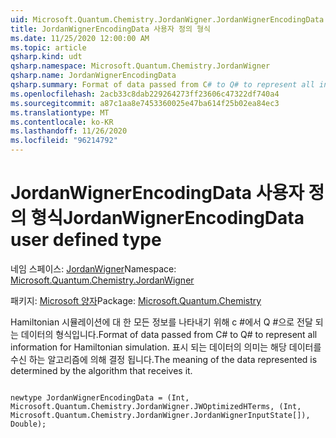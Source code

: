 ```yaml
---
uid: Microsoft.Quantum.Chemistry.JordanWigner.JordanWignerEncodingData
title: JordanWignerEncodingData 사용자 정의 형식
ms.date: 11/25/2020 12:00:00 AM
ms.topic: article
qsharp.kind: udt
qsharp.namespace: Microsoft.Quantum.Chemistry.JordanWigner
qsharp.name: JordanWignerEncodingData
qsharp.summary: Format of data passed from C# to Q# to represent all information for Hamiltonian simulation. The meaning of the data represented is determined by the algorithm that receives it.
ms.openlocfilehash: 2acb33c8dab229264273ff23606c47322df740a4
ms.sourcegitcommit: a87c1aa8e7453360025e47ba614f25b02ea84ec3
ms.translationtype: MT
ms.contentlocale: ko-KR
ms.lasthandoff: 11/26/2020
ms.locfileid: "96214792"
---
```

# <a name="jordanwignerencodingdata-user-defined-type"></a><span data-ttu-id="d0cd5-102">JordanWignerEncodingData 사용자 정의 형식</span><span class="sxs-lookup"><span data-stu-id="d0cd5-102">JordanWignerEncodingData user defined type</span></span>

<span data-ttu-id="d0cd5-103">네임 스페이스: [JordanWigner](xref:Microsoft.Quantum.Chemistry.JordanWigner)</span><span class="sxs-lookup"><span data-stu-id="d0cd5-103">Namespace: [Microsoft.Quantum.Chemistry.JordanWigner](xref:Microsoft.Quantum.Chemistry.JordanWigner)</span></span>

<span data-ttu-id="d0cd5-104">패키지: [Microsoft 양자](https://nuget.org/packages/Microsoft.Quantum.Chemistry)</span><span class="sxs-lookup"><span data-stu-id="d0cd5-104">Package: [Microsoft.Quantum.Chemistry](https://nuget.org/packages/Microsoft.Quantum.Chemistry)</span></span>


<span data-ttu-id="d0cd5-105">Hamiltonian 시뮬레이션에 대 한 모든 정보를 나타내기 위해 c #에서 Q #으로 전달 되는 데이터의 형식입니다.</span><span class="sxs-lookup"><span data-stu-id="d0cd5-105">Format of data passed from C# to Q# to represent all information for Hamiltonian simulation.</span></span>
<span data-ttu-id="d0cd5-106">표시 되는 데이터의 의미는 해당 데이터를 수신 하는 알고리즘에 의해 결정 됩니다.</span><span class="sxs-lookup"><span data-stu-id="d0cd5-106">The meaning of the data represented is determined by the algorithm that receives it.</span></span>

```qsharp

newtype JordanWignerEncodingData = (Int, Microsoft.Quantum.Chemistry.JordanWigner.JWOptimizedHTerms, (Int, Microsoft.Quantum.Chemistry.JordanWigner.JordanWignerInputState[]), Double);
```

